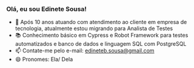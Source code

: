 ### Olá, eu sou Edinete Sousa!

- 🔭 Após 10 anos atuando com atendimento ao cliente em empresa de tecnologia, atualmente estou migrando para Analista de Testes
- 📚 Conhecimento básico em Cypress e Robot Framework para testes automatizados e banco de dados e linguagem SQL com PostgreSQL
- 📫 Contate-me pelo e-mail: edineteb.sousa@gmail.com
- 😄 Pronomes: Ela/ Dela
